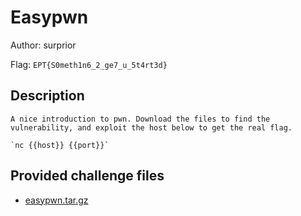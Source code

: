 # Easypwn
Author: surprior

Flag: `EPT{S0meth1n6_2_ge7_u_5t4rt3d}`
## Description
```
A nice introduction to pwn. Download the files to find the vulnerability, and exploit the host below to get the real flag.

`nc {{host}} {{port}}`
```

## Provided challenge files
* [easypwn.tar.gz](easypwn.tar.gz)
